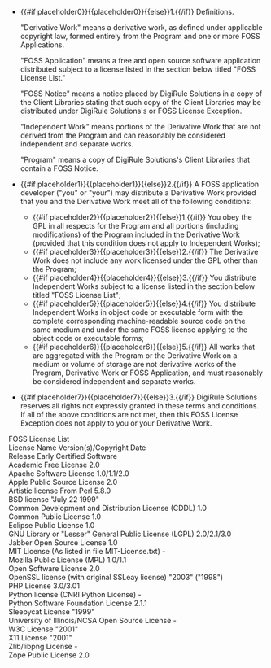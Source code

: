 * {{#if placeholder0}}{{placeholder0}}{{else}}1.{{/if}} Definitions.

  &quot;Derivative Work&quot; means a derivative work, as defined under applicable copyright law, formed entirely from the Program and one or more FOSS Applications.

  &quot;FOSS Application&quot; means a free and open source software application distributed subject to a license listed in the section below titled &quot;FOSS License List.&quot;

  &quot;FOSS Notice&quot; means a notice placed by DigiRule Solutions in a copy of the Client Libraries stating that such copy of the Client Libraries may be distributed under DigiRule Solutions's or FOSS License Exception.

  &quot;Independent Work&quot; means portions of the Derivative Work that are not derived from the Program and can reasonably be considered independent and separate works.

  &quot;Program&quot; means a copy of DigiRule Solutions's Client Libraries that contain a FOSS Notice.

* {{#if placeholder1}}{{placeholder1}}{{else}}2.{{/if}} A FOSS application developer (&quot;you&quot; or &quot;your&quot;) may distribute a Derivative Work provided that you and the Derivative Work meet all of the following conditions:
  * {{#if placeholder2}}{{placeholder2}}{{else}}1.{{/if}} You obey the GPL in all respects for the Program and all portions (including modifications) of the Program included in the Derivative Work (provided that this condition does not apply to Independent Works);
  * {{#if placeholder3}}{{placeholder3}}{{else}}2.{{/if}} The Derivative Work does not include any work licensed under the GPL other than the Program;
  * {{#if placeholder4}}{{placeholder4}}{{else}}3.{{/if}} You distribute Independent Works subject to a license listed in the section below titled &quot;FOSS License List&quot;;
  * {{#if placeholder5}}{{placeholder5}}{{else}}4.{{/if}} You distribute Independent Works in object code or executable form with the complete corresponding machine-readable source code on the same medium and under the same FOSS license applying to the object code or executable forms;
  * {{#if placeholder6}}{{placeholder6}}{{else}}5.{{/if}} All works that are aggregated with the Program or the Derivative Work on a medium or volume of storage are not derivative works of the Program, Derivative Work or FOSS Application, and must reasonably be considered independent and separate works.

* {{#if placeholder7}}{{placeholder7}}{{else}}3.{{/if}} DigiRule Solutions reserves all rights not expressly granted in these terms and conditions. If all of the above conditions are not met, then this FOSS License Exception does not apply to you or your Derivative Work.

FOSS License List   
License Name Version(s)/Copyright Date   
Release Early Certified Software   
Academic Free License 2.0   
Apache Software License 1.0/1.1/2.0   
Apple Public Source License 2.0   
Artistic license From Perl 5.8.0   
BSD license &quot;July 22 1999&quot;   
Common Development and Distribution License (CDDL) 1.0   
Common Public License 1.0   
Eclipse Public License 1.0   
GNU Library or &quot;Lesser&quot; General Public License (LGPL) 2.0/2.1/3.0   
Jabber Open Source License 1.0   
MIT License (As listed in file MIT-License.txt) -   
Mozilla Public License (MPL) 1.0/1.1   
Open Software License 2.0   
OpenSSL license (with original SSLeay license) &quot;2003&quot; (&quot;1998&quot;)   
PHP License 3.0/3.01   
Python license (CNRI Python License) -   
Python Software Foundation License 2.1.1   
Sleepycat License &quot;1999&quot;   
University of Illinois/NCSA Open Source License -   
W3C License &quot;2001&quot;   
X11 License &quot;2001&quot;   
Zlib/libpng License -   
Zope Public License 2.0
